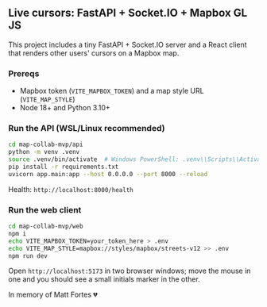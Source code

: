 ## Live cursors: FastAPI + Socket.IO + Mapbox GL JS

This project includes a tiny FastAPI + Socket.IO server and a React client that renders other users' cursors on a Mapbox map.

### Prereqs

- Mapbox token (`VITE_MAPBOX_TOKEN`) and a map style URL (`VITE_MAP_STYLE`)
- Node 18+ and Python 3.10+

### Run the API (WSL/Linux recommended)

```bash
cd map-collab-mvp/api
python -m venv .venv
source .venv/bin/activate  # Windows PowerShell: .venv\\Scripts\\Activate.ps1
pip install -r requirements.txt
uvicorn app.main:app --host 0.0.0.0 --port 8000 --reload
```

Health: `http://localhost:8000/health`

### Run the web client

```bash
cd map-collab-mvp/web
npm i
echo VITE_MAPBOX_TOKEN=your_token_here > .env
echo VITE_MAP_STYLE=mapbox://styles/mapbox/streets-v12 >> .env
npm run dev
```

Open `http://localhost:5173` in two browser windows; move the mouse in one and you should see a small initials marker in the other.

In memory of Matt Fortes 💔
